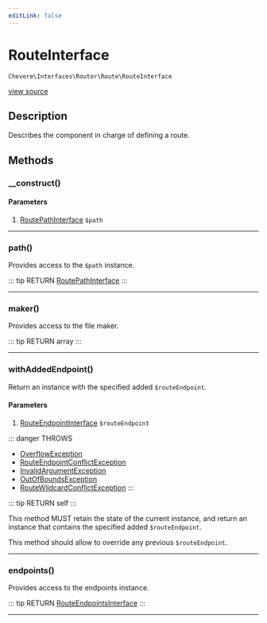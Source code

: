 ```yaml
---
editLink: false
---
```


# RouteInterface

`Chevere\Interfaces\Router\Route\RouteInterface`

[view source](https://github.com/chevere/chevere/blob/master/src/Chevere/Interfaces/Router/Route/RouteInterface.php)

## Description

Describes the component in charge of defining a route.

## Methods

### __construct()

#### Parameters

1. [RoutePathInterface](./RoutePathInterface.md) `$path`

---

### path()

Provides access to the `$path` instance.

::: tip RETURN
[RoutePathInterface](./RoutePathInterface.md)
:::

---

### maker()

Provides access to the file maker.

::: tip RETURN
array
:::

---

### withAddedEndpoint()

Return an instance with the specified added `$routeEndpoint`.

#### Parameters

1. [RouteEndpointInterface](./RouteEndpointInterface.md) `$routeEndpoint`

::: danger THROWS
- [OverflowException](../../../Exceptions/Core/OverflowException.md) 
- [RouteEndpointConflictException](../../../Exceptions/Router/Route/RouteEndpointConflictException.md) 
- [InvalidArgumentException](../../../Exceptions/Core/InvalidArgumentException.md) 
- [OutOfBoundsException](../../../Exceptions/Core/OutOfBoundsException.md) 
- [RouteWildcardConflictException](../../../Exceptions/Router/Route/RouteWildcardConflictException.md) 
:::

::: tip RETURN
self
:::

This method MUST retain the state of the current instance, and return
an instance that contains the specified added `$routeEndpoint`.

This method should allow to override any previous `$routeEndpoint`.

---

### endpoints()

Provides access to the endpoints instance.

::: tip RETURN
[RouteEndpointsInterface](./RouteEndpointsInterface.md)
:::

---
